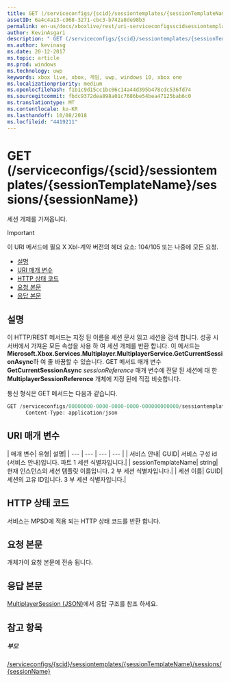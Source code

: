 ```yaml
---
title: GET (/serviceconfigs/{scid}/sessiontemplates/{sessionTemplateName}/sessions/{sessionName})
assetID: 6a4c4a13-c968-3271-cbc3-b742a8de98b3
permalink: en-us/docs/xboxlive/rest/uri-serviceconfigsscidsessiontemplatessessiontemplatenamesessionssessionnameget.html
author: KevinAsgari
description: " GET (/serviceconfigs/{scid}/sessiontemplates/{sessionTemplateName}/sessions/{sessionName})"
ms.author: kevinasg
ms.date: 20-12-2017
ms.topic: article
ms.prod: windows
ms.technology: uwp
keywords: xbox live, xbox, 게임, uwp, windows 10, xbox one
ms.localizationpriority: medium
ms.openlocfilehash: f1b1c9d15cc1bc06c14a44d395b478cdc536fd74
ms.sourcegitcommit: fbdc9372dea898a01c7686be54bea47125bab6c0
ms.translationtype: MT
ms.contentlocale: ko-KR
ms.lasthandoff: 10/08/2018
ms.locfileid: "4419211"
---
```

# <a name="get-serviceconfigsscidsessiontemplatessessiontemplatenamesessionssessionname"></a>GET (/serviceconfigs/{scid}/sessiontemplates/{sessionTemplateName}/sessions/{sessionName})
세션 개체를 가져옵니다.

> [!IMPORTANT]
> 이 URI 메서드에 필요 X Xbl-계약 버전의 헤더 요소: 104/105 또는 나중에 모든 요청.

  * [설명](#ID4ET)
  * [URI 매개 변수](#ID4EMB)
  * [HTTP 상태 코드](#ID4EZB)
  * [요청 본문](#ID4E6B)
  * [응답 본문](#ID4EKC)

<a id="ID4ET"></a>


## <a name="remarks"></a>설명

이 HTTP/REST 메서드는 지정 된 이름을 세션 문서 읽고 세션을 검색 합니다. 성공 시 서버에서 가져온 모든 속성을 사용 하 여 세션 개체를 반환 합니다. 이 메서드는 **Microsoft.Xbox.Services.Multiplayer.MultiplayerService.GetCurrentSessionAsync**하 여 줄 바꿈할 수 있습니다. GET 메서드 매개 변수 **GetCurrentSessionAsync** *sessionReference* 매개 변수에 전달 된 세션에 대 한 **MultiplayerSessionReference** 개체에 지정 된에 직접 비슷합니다.

통신 형식은 GET 메서드는 다음과 같습니다.

```cpp
GET /serviceconfigs/00000000-0000-0000-0000-000000000000/sessiontemplates/quick/sessions/00000000-0000-0000-0000-000000000001 HTTP/1.1
      Content-Type: application/json

```



<a id="ID4EMB"></a>


## <a name="uri-parameters"></a>URI 매개 변수

| 매개 변수| 유형| 설명|
| --- | --- | --- | --- |
| 서비스 안내| GUID| 서비스 구성 id (서비스 안내)입니다. 파트 1 세션 식별자입니다.|
| sessionTemplateName| string| 현재 인스턴스의 세션 템플릿 이름입니다. 2 부 세션 식별자입니다.|
| 세션 이름| GUID| 세션의 고유 ID입니다. 3 부 세션 식별자입니다.|

<a id="ID4EZB"></a>


## <a name="http-status-codes"></a>HTTP 상태 코드
서비스는 MPSD에 적용 되는 HTTP 상태 코드를 반환 합니다.  
<a id="ID4E6B"></a>


## <a name="request-body"></a>요청 본문

개체가이 요청 본문에 전송 됩니다.

<a id="ID4EKC"></a>


## <a name="response-body"></a>응답 본문
[MultiplayerSession (JSON)](../../json/json-multiplayersession.md)에서 응답 구조를 참조 하세요.  
<a id="ID4ETC"></a>


## <a name="see-also"></a>참고 항목

<a id="ID4EVC"></a>


##### <a name="parent"></a>부모

[/serviceconfigs/{scid}/sessiontemplates/{sessionTemplateName}/sessions/{sessionName}](uri-serviceconfigsscidsessiontemplatessessiontemplatenamesessionssessionname.md)
